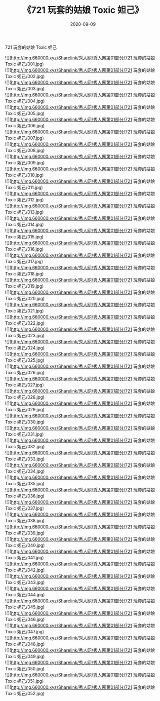 ﻿---
layout: post
title:  《721 玩套的姑娘 Toxic 妲己》
date:   2020-09-09
img: http://img.660000.xyz/Sharelink/秀人网/秀人网第01部分/721 玩套的姑娘 Toxic 妲己/000.jpg
categories: [美女, 清纯, 唯美]
---

721 玩套的姑娘 Toxic 妲己

  ![](http://img.660000.xyz/Sharelink/秀人网/秀人网第01部分/721 玩套的姑娘 Toxic 妲己/001.jpg) <br> ![](http://img.660000.xyz/Sharelink/秀人网/秀人网第01部分/721 玩套的姑娘 Toxic 妲己/002.jpg) <br> ![](http://img.660000.xyz/Sharelink/秀人网/秀人网第01部分/721 玩套的姑娘 Toxic 妲己/003.jpg) <br> ![](http://img.660000.xyz/Sharelink/秀人网/秀人网第01部分/721 玩套的姑娘 Toxic 妲己/004.jpg) <br> ![](http://img.660000.xyz/Sharelink/秀人网/秀人网第01部分/721 玩套的姑娘 Toxic 妲己/005.jpg) <br> ![](http://img.660000.xyz/Sharelink/秀人网/秀人网第01部分/721 玩套的姑娘 Toxic 妲己/006.jpg) <br> ![](http://img.660000.xyz/Sharelink/秀人网/秀人网第01部分/721 玩套的姑娘 Toxic 妲己/007.jpg) <br> ![](http://img.660000.xyz/Sharelink/秀人网/秀人网第01部分/721 玩套的姑娘 Toxic 妲己/008.jpg) <br> ![](http://img.660000.xyz/Sharelink/秀人网/秀人网第01部分/721 玩套的姑娘 Toxic 妲己/009.jpg) <br> ![](http://img.660000.xyz/Sharelink/秀人网/秀人网第01部分/721 玩套的姑娘 Toxic 妲己/010.jpg) <br> ![](http://img.660000.xyz/Sharelink/秀人网/秀人网第01部分/721 玩套的姑娘 Toxic 妲己/011.jpg) <br> ![](http://img.660000.xyz/Sharelink/秀人网/秀人网第01部分/721 玩套的姑娘 Toxic 妲己/012.jpg) <br> ![](http://img.660000.xyz/Sharelink/秀人网/秀人网第01部分/721 玩套的姑娘 Toxic 妲己/013.jpg) <br> ![](http://img.660000.xyz/Sharelink/秀人网/秀人网第01部分/721 玩套的姑娘 Toxic 妲己/014.jpg) <br> ![](http://img.660000.xyz/Sharelink/秀人网/秀人网第01部分/721 玩套的姑娘 Toxic 妲己/015.jpg) <br> ![](http://img.660000.xyz/Sharelink/秀人网/秀人网第01部分/721 玩套的姑娘 Toxic 妲己/016.jpg) <br> ![](http://img.660000.xyz/Sharelink/秀人网/秀人网第01部分/721 玩套的姑娘 Toxic 妲己/017.jpg) <br> ![](http://img.660000.xyz/Sharelink/秀人网/秀人网第01部分/721 玩套的姑娘 Toxic 妲己/018.jpg) <br> ![](http://img.660000.xyz/Sharelink/秀人网/秀人网第01部分/721 玩套的姑娘 Toxic 妲己/019.jpg) <br> ![](http://img.660000.xyz/Sharelink/秀人网/秀人网第01部分/721 玩套的姑娘 Toxic 妲己/020.jpg) <br> ![](http://img.660000.xyz/Sharelink/秀人网/秀人网第01部分/721 玩套的姑娘 Toxic 妲己/021.jpg) <br> ![](http://img.660000.xyz/Sharelink/秀人网/秀人网第01部分/721 玩套的姑娘 Toxic 妲己/022.jpg) <br> ![](http://img.660000.xyz/Sharelink/秀人网/秀人网第01部分/721 玩套的姑娘 Toxic 妲己/023.jpg) <br> ![](http://img.660000.xyz/Sharelink/秀人网/秀人网第01部分/721 玩套的姑娘 Toxic 妲己/024.jpg) <br> ![](http://img.660000.xyz/Sharelink/秀人网/秀人网第01部分/721 玩套的姑娘 Toxic 妲己/025.jpg) <br> ![](http://img.660000.xyz/Sharelink/秀人网/秀人网第01部分/721 玩套的姑娘 Toxic 妲己/026.jpg) <br> ![](http://img.660000.xyz/Sharelink/秀人网/秀人网第01部分/721 玩套的姑娘 Toxic 妲己/027.jpg) <br> ![](http://img.660000.xyz/Sharelink/秀人网/秀人网第01部分/721 玩套的姑娘 Toxic 妲己/028.jpg) <br> ![](http://img.660000.xyz/Sharelink/秀人网/秀人网第01部分/721 玩套的姑娘 Toxic 妲己/029.jpg) <br> ![](http://img.660000.xyz/Sharelink/秀人网/秀人网第01部分/721 玩套的姑娘 Toxic 妲己/030.jpg) <br> ![](http://img.660000.xyz/Sharelink/秀人网/秀人网第01部分/721 玩套的姑娘 Toxic 妲己/031.jpg) <br> ![](http://img.660000.xyz/Sharelink/秀人网/秀人网第01部分/721 玩套的姑娘 Toxic 妲己/032.jpg) <br> ![](http://img.660000.xyz/Sharelink/秀人网/秀人网第01部分/721 玩套的姑娘 Toxic 妲己/033.jpg) <br> ![](http://img.660000.xyz/Sharelink/秀人网/秀人网第01部分/721 玩套的姑娘 Toxic 妲己/034.jpg) <br> ![](http://img.660000.xyz/Sharelink/秀人网/秀人网第01部分/721 玩套的姑娘 Toxic 妲己/035.jpg) <br> ![](http://img.660000.xyz/Sharelink/秀人网/秀人网第01部分/721 玩套的姑娘 Toxic 妲己/036.jpg) <br> ![](http://img.660000.xyz/Sharelink/秀人网/秀人网第01部分/721 玩套的姑娘 Toxic 妲己/037.jpg) <br> ![](http://img.660000.xyz/Sharelink/秀人网/秀人网第01部分/721 玩套的姑娘 Toxic 妲己/038.jpg) <br> ![](http://img.660000.xyz/Sharelink/秀人网/秀人网第01部分/721 玩套的姑娘 Toxic 妲己/039.jpg) <br> ![](http://img.660000.xyz/Sharelink/秀人网/秀人网第01部分/721 玩套的姑娘 Toxic 妲己/040.jpg) <br> ![](http://img.660000.xyz/Sharelink/秀人网/秀人网第01部分/721 玩套的姑娘 Toxic 妲己/041.jpg) <br> ![](http://img.660000.xyz/Sharelink/秀人网/秀人网第01部分/721 玩套的姑娘 Toxic 妲己/042.jpg) <br> ![](http://img.660000.xyz/Sharelink/秀人网/秀人网第01部分/721 玩套的姑娘 Toxic 妲己/043.jpg) <br> ![](http://img.660000.xyz/Sharelink/秀人网/秀人网第01部分/721 玩套的姑娘 Toxic 妲己/044.jpg) <br> ![](http://img.660000.xyz/Sharelink/秀人网/秀人网第01部分/721 玩套的姑娘 Toxic 妲己/045.jpg) <br> ![](http://img.660000.xyz/Sharelink/秀人网/秀人网第01部分/721 玩套的姑娘 Toxic 妲己/046.jpg) <br> ![](http://img.660000.xyz/Sharelink/秀人网/秀人网第01部分/721 玩套的姑娘 Toxic 妲己/047.jpg) <br> ![](http://img.660000.xyz/Sharelink/秀人网/秀人网第01部分/721 玩套的姑娘 Toxic 妲己/048.jpg) <br> ![](http://img.660000.xyz/Sharelink/秀人网/秀人网第01部分/721 玩套的姑娘 Toxic 妲己/049.jpg) <br> ![](http://img.660000.xyz/Sharelink/秀人网/秀人网第01部分/721 玩套的姑娘 Toxic 妲己/050.jpg) <br> ![](http://img.660000.xyz/Sharelink/秀人网/秀人网第01部分/721 玩套的姑娘 Toxic 妲己/051.jpg) <br> ![](http://img.660000.xyz/Sharelink/秀人网/秀人网第01部分/721 玩套的姑娘 Toxic 妲己/052.jpg) <br>